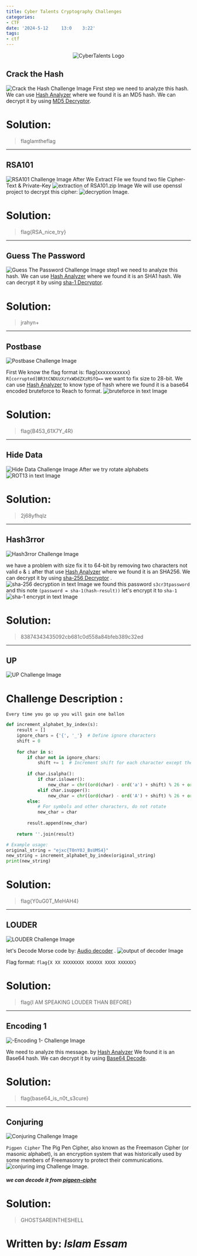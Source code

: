 ```yaml
---
title: Cyber Talents Cryptography Challenges 
categories:
- CTF
date: '2024-5-12     13:0    3:22'
tags:
- ctf
---
```

<div style="text-align: center;">
    <img src="https://cybertalents.com/images/logo-big-black.png" alt="CyberTalents Logo">
</div>

## Crack the Hash
<img src="../assets/img/cyber talents cryptography/Crack the Hash.png" alt="Crack the Hash Challenge Image">
First step we need to analyze this hash. We can use <a href="https://www.tunnelsup.com/hash-analyzer/" target="_blank">Hash Analyzer</a> where we found it is an MD5 hash. We can decrypt it by using <a href="https://md5decrypt.net/en/" target="_blank">MD5 Decryptor</a>.

# Solution: 
> flagIamtheflag
>

---------------------------------------------------------------------------------------
## RSA101
<img src="../assets/img/cyber talents cryptography/RSA.png" alt="RSA101 Challenge Image">
After We Extract File we found two file Cipher-Text & Private-Key <img src="../assets/img/cyber talents cryptography/sol-RSA101.png" alt="extraction of RSA101.zip Image"> We will use openssl project to decrypt this cipher: <img src="../assets/img/cyber talents cryptography/solution-RSA1.png" alt="decryption Image">.

# Solution: 
> flag{RSA_nice_try}
>

---------------------------------------------------------------------------------------
## Guess The Password
<img src="../assets/img/cyber talents cryptography/Guess The Pass.png" alt="Guess The Password Challenge Image">
step1 we need to analyze this hash. We can use <a href="https://www.tunnelsup.com/hash-analyzer/" target="_blank">Hash Analyzer</a> where we found it is an SHA1 hash. We can decrypt it by using <a href="https://md5decrypt.net/en/Sha1/" target="_blank">sha-1 Decryptor</a>.

# Solution:
> jrahyn+
>

---------------------------------------------------------------------------------------
## Postbase
<img src="../assets/img/cyber talents cryptography/Postbase.png" alt="Postbase Challenge Image">

First We know the flag format is: flag{xxxxxxxxxxx} ```R[corrupted]BR3tCNDUzXzYxWDdZXzRSfQ==```
we want to fix size to 28-bit. We can use <a href="https://www.tunnelsup.com/hash-analyzer/" target="_blank">Hash Analyzer</a> to know type of hash where we found it is a base64 encoded bruteforce to Reach to format.
<img src="../assets/img/cyber talents cryptography/postbase output.png" alt="bruteforce in text Image">

# Solution:
> flag{B453_61X7Y_4R}
>

---------------------------------------------------------------------------------------
## Hide Data
<img src="../assets/img/cyber talents cryptography/Hide Data.png" alt="Hide Data Challenge Image">
After we try rotate alphabets 
<img src="../assets/img/cyber talents cryptography/Hide Data solution.png" alt="ROT13 in text Image">

# Solution:
> 2j68yfhqlz
>

---------------------------------------------------------------------------------------
## Hash3rror
<img src="../assets/img/cyber talents cryptography/Hash3rror.png" alt="Hash3rror Challenge Image">

we have a problem with size fix it to 64-bit by removing two characters not valid ```o``` & ```i``` after that use <a href="https://www.tunnelsup.com/hash-analyzer/" target="_blank">Hash Analyzer</a> where we found it is an SHA256. We can decrypt it by using <a href="https://md5decrypt.net/en/Sha256/" target="_blank">sha-256 Decryptor</a> .
<img src="../assets/img/cyber talents cryptography/sha256-dec.png" alt="sha-256 decryption in text Image">
we found this password ```s3cr3tpassword``` and this note  ```(password = sha-1(hash-result))```
let's encrypt it to ```sha-1``` 
<img src="../assets/img/cyber talents cryptography/sha-1encrypt.png" alt="sha-1 encrypt in text Image">

# Solution: 
> 83874343435092cb681c0d558a84bfeb389c32ed
>


---------------------------------------------------------------------------------------
## UP
<img src="../assets/img/cyber talents cryptography/UP.png" alt="UP Challenge Image">

# Challenge Description :
`Every time you go up you will gain one ballon`
```python
def increment_alphabet_by_index(s):
    result = []
    ignore_chars = {'{', '_'}  # Define ignore characters
    shift = 0
    
    for char in s:
        if char not in ignore_chars:
            shift += 1  # Increment shift for each character except the ignore characters
            
        if char.isalpha():
            if char.islower():
                new_char = chr((ord(char) - ord('a') + shift) % 26 + ord('a'))
            elif char.isupper():
                new_char = chr((ord(char) - ord('A') + shift) % 26 + ord('A'))
        else:
            # For symbols and other characters, do not rotate
            new_char = char
            
        result.append(new_char)
    
    return ''.join(result)

# Example usage:
original_string = "ejxc{T0nY0J_BsUMS4}"
new_string = increment_alphabet_by_index(original_string)
print(new_string)

```
# Solution: 
>flag{Y0uG0T_MeHAH4}
>


---------------------------------------------------------------------------------------
## LOUDER
<img src="../assets/img/cyber talents cryptography/morse code.png" alt="LOUDER Challenge Image">

let's Decode Morse code by: <a href="https://morsecode.world/international/decoder/audio-decoder-adaptive.html" target="_blank">Audio decoder</a> .
<img src="../assets/img/cyber talents cryptography/louder output.png" alt="output of decoder Image"> 

Flag format: `flag{X XX XXXXXXXX XXXXXX XXXX XXXXXX}`
# Solution:
> flag{I AM SPEAKING LOUDER THAN BEFORE}
>


---------------------------------------------------------------------------------------
## Encoding 1
<img src="../assets/img/cyber talents cryptography/encoding 1.png" alt="-Encoding 1- Challenge Image">


We need to analyze this message. by <a href="https://www.tunnelsup.com/hash-analyzer/" target="_blank">Hash Analyzer</a> We found it is an Base64 hash. We can decrypt it by using 
<a href="https://gchq.github.io/CyberChef/#recipe=From_Base64('A-Za-z0-9%2B/%3D',true,false)&input=Wm14aFozdGlZWE5sTmpSZmFYTmZiakIwWDNNelkzVnlaWDA9&ieol=CRLF&oeol=CR" target="_blank">Base64 Decode</a>.

# Solution:
 >flag{base64_is_n0t_s3cure}
 >

---------------------------------------------------------------------------------------
## Conjuring
<img src="../assets/img/cyber talents cryptography/Conjuring img.png" alt="Conjuring Challenge Image">

`Pigpen Cipher` The Pig Pen Cipher, also known as the Freemason Cipher (or masonic alphabet), is an encryption system that was historically used by some members of Freemasonry to protect their communications. <img src="../assets/img/cyber talents cryptography/conjuring.png" alt="conjuring img Challenge Image">.
<h5>we can decode it from <a href="https://www.dcode.fr/pigpen-cipher" target="_blank"> pigpen-ciphe</a> </h5> 

# Solution:
> GHOSTSAREINTHESHELL
>


# Written by: *Islam Essam* 